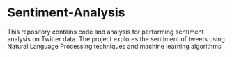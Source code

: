 # Sentiment-Analysis
This repository contains code and analysis for performing sentiment analysis on Twitter data. The project explores the sentiment of tweets using Natural Language Processing techniques and machine learning algorithms
